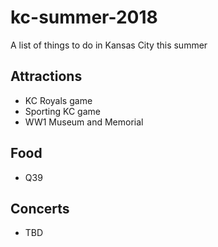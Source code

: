 # kc-summer-2018
A list of things to do in Kansas City this summer

## Attractions
* KC Royals game
* Sporting KC game
* WW1 Museum and Memorial

## Food
* Q39

## Concerts
* TBD


